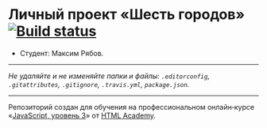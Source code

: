 # Личный проект «Шесть городов» [![Build status][travis-image]][travis-url]

* Студент: Максим Рябов.

---

_Не удаляйте и не изменяйте папки и файлы:_
_`.editorconfig`, `.gitattributes`, `.gitignore`, `.travis.yml`, `package.json`._

---

Репозиторий создан для обучения на профессиональном онлайн‑курсе «[JavaScript, уровень 3](https://htmlacademy.ru/intensive/react)» от [HTML Academy](https://htmlacademy.ru).

[travis-image]: https://travis-ci.com/htmlacademy-react/82178-six-cities-1.svg?branch=master
[travis-url]: https://travis-ci.com/htmlacademy-react/82178-six-cities-1
